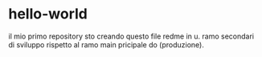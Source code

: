 # hello-world
il mio primo repository
sto creando questo file redme in u. ramo secondari di sviluppo rispetto al ramo main pricipale do (produzione).
